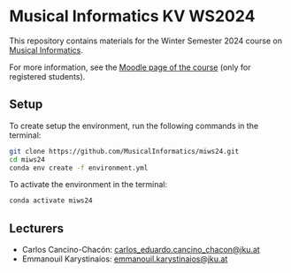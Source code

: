 # Musical Informatics KV WS2024

This repository contains materials for the Winter Semester 2024 course on [Musical Informatics](https://www.jku.at/en/institut-fuer-computational-perception/lehre/alle-lehrveranstaltungen/special-topics-musical-informatics).

For more information, see the [Moodle page of the course](https://moodle.jku.at/course/view.php?id=32850) (only for registered students).

## Setup

To create setup the environment, run the following commands in the terminal:

```bash
git clone https://github.com/MusicalInformatics/miws24.git
cd miws24
conda env create -f environment.yml
```

To activate the environment in the terminal:

```bash
conda activate miws24
```

## Lecturers

* Carlos Cancino-Chacón: [carlos_eduardo.cancino_chacon@jku.at](mailto:carlos_eduardo.cancino_chacon@jku.at)
* Emmanouil Karystinaios: [emmanouil.karystinaios@jku.at](mailto:emmanouil.karystinaios@jku.at)
